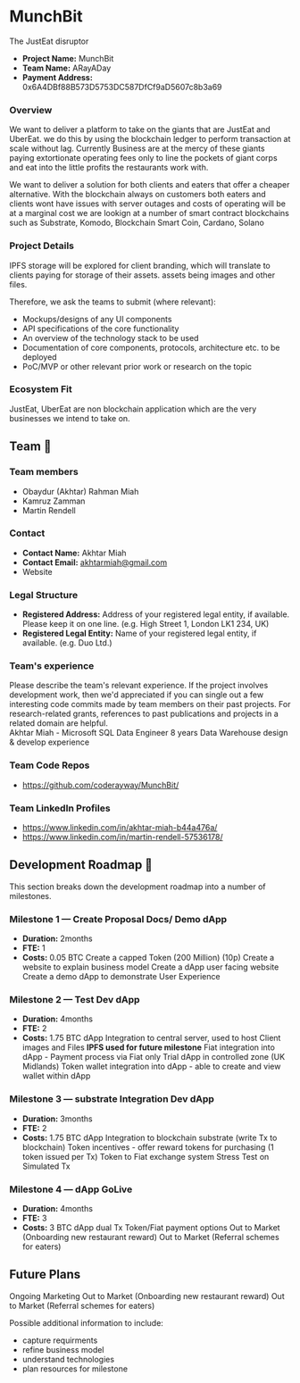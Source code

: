 # MunchBit
The JustEat disruptor

* **Project Name:** MunchBit
* **Team Name:** ARayADay
* **Payment Address:** 0x6A4DBf88B573D5753DC587DfCf9aD5607c8b3a69


### Overview

We want to deliver a platform to take on the giants that are JustEat and UberEat.  we do this by using the blockchain ledger to perform transaction at scale without lag. Currently Business are at the mercy of these giants paying extortionate operating fees only to line the pockets of giant corps and eat into the little profits the restaurants work with.   

We want to deliver a solution for both clients and eaters that offer a cheaper alternative. With the blockchain always on customers both eaters and clients wont have issues with server outages and costs of operating will be at a marginal cost we are lookign at a number of smart contract blockchains such as Substrate, Komodo, Blockchain Smart Coin, Cardano, Solano 



### Project Details 

IPFS storage will be explored for client branding, which will translate to clients paying for storage of their assets. assets being images and other files.


Therefore, we ask the teams to submit (where relevant):
* Mockups/designs of any UI components
* API specifications of the core functionality
* An overview of the technology stack to be used
* Documentation of core components, protocols, architecture etc. to be deployed
* PoC/MVP or other relevant prior work or research on the topic

### Ecosystem Fit 
JustEat, UberEat are non blockchain application which are the very businesses we intend to take on.

## Team :busts_in_silhouette:

### Team members
* Obaydur (Akhtar) Rahman Miah
* Kamruz Zamman
* Martin Rendell

### Contact
* **Contact Name:** Akhtar Miah
* **Contact Email:** akhtarmiah@gmail.com
* Website

### Legal Structure 
* **Registered Address:** Address of your registered legal entity, if available. Please keep it on one line. (e.g. High Street 1, London LK1 234, UK)
* **Registered Legal Entity:** Name of your registered legal entity, if available. (e.g. Duo Ltd.)

### Team's experience
Please describe the team's relevant experience.  If the project involves development work, then we'd appreciated if you can single out a few interesting code commits made by team members on their past projects. For research-related grants, references to past publications and projects in a related domain are helpful.  
Akhtar Miah - Microsoft SQL Data Engineer
  8 years Data Warehouse design & develop experience


### Team Code Repos
* https://github.com/coderayway/MunchBit/


### Team LinkedIn Profiles
* https://www.linkedin.com/in/akhtar-miah-b44a476a/
* https://www.linkedin.com/in/martin-rendell-57536178/

## Development Roadmap :nut_and_bolt: 

This section breaks down the development roadmap into a number of milestones. 

### Milestone 1 — Create Proposal Docs/ Demo dApp
* **Duration:** 2months
* **FTE:**  1
* **Costs:** 0.05 BTC
Create a capped Token (200 Million) (10p)
Create a website to explain business model
Create a dApp user facing website
Create a demo dApp to demonstrate User Experience

### Milestone 2 — Test Dev dApp
* **Duration:** 4months
* **FTE:**  2
* **Costs:** 1.75 BTC
dApp Integration to central server, used to host Client images and Files
  **IPFS used for future milestone**
Fiat integration into dApp - Payment process via Fiat only
Trial dApp in controlled zone (UK Midlands)
Token wallet integration into dApp - able to create and view wallet within dApp

### Milestone 3 — substrate Integration Dev dApp
* **Duration:** 3months
* **FTE:**  2
* **Costs:** 1.75 BTC
dApp Integration to blockchain substrate (write Tx to blockchain)
Token incentives - offer reward tokens for purchasing (1 token issued per Tx)
Token to Fiat exchange system
Stress Test on Simulated Tx

### Milestone 4 — dApp GoLive
* **Duration:** 4months
* **FTE:**  3
* **Costs:** 3 BTC
dApp dual Tx Token/Fiat payment options 
Out to Market (Onboarding new restaurant reward)
Out to Market (Referral schemes for eaters)


## Future Plans

Ongoing Marketing
Out to Market (Onboarding new restaurant reward)
Out to Market (Referral schemes for eaters)


Possible additional information to include:
* capture requirments
* refine business model
* understand technologies
* plan resources for milestone
